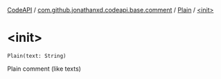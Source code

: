 [CodeAPI](../../index.md) / [com.github.jonathanxd.codeapi.base.comment](../index.md) / [Plain](index.md) / [&lt;init&gt;](.)

# &lt;init&gt;

`Plain(text: String)`

Plain comment (like texts)

